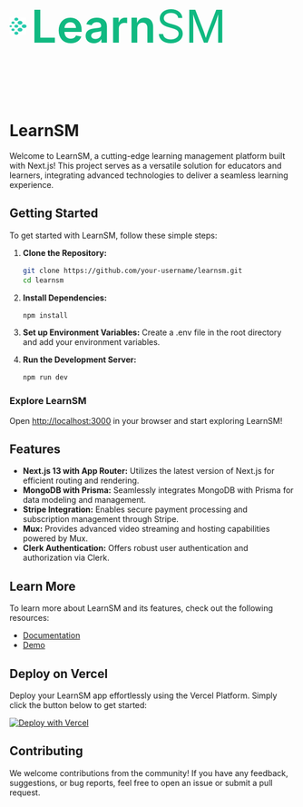   <!-- Project Banner -->
<div style="display: flex; align-items: center; gap: 0.5rem;">
    <img height="30" width="30" alt="logo" src="https://github.com/Aman-Yadav13/LearnSM/blob/main/public/logo.svg" style="vertical-align: middle;" />
    <p style="font-size: 5rem; color: #10B981; font-weight: 600;">Learn<span style="font-weight: 400;">SM</span></p>
</div>



<!-- Project Description -->
# LearnSM

Welcome to LearnSM, a cutting-edge learning management platform built with Next.js! This project serves as a versatile solution for educators and learners, integrating advanced technologies to deliver a seamless learning experience.

## Getting Started

To get started with LearnSM, follow these simple steps:

1. **Clone the Repository:**

   ```bash
   git clone https://github.com/your-username/learnsm.git
   cd learnsm

2. **Install Dependencies:** 

   ```powershell
   npm install

3. **Set up Environment Variables:**
   Create a .env file in the root directory and add your environment variables.

4. **Run the Development Server:**
   ```powershell
   npm run dev


### Explore LearnSM

Open [http://localhost:3000](http://localhost:3000) in your browser and start exploring LearnSM!

## Features

- **Next.js 13 with App Router:** Utilizes the latest version of Next.js for efficient routing and rendering.
- **MongoDB with Prisma:** Seamlessly integrates MongoDB with Prisma for data modeling and management.
- **Stripe Integration:** Enables secure payment processing and subscription management through Stripe.
- **Mux:** Provides advanced video streaming and hosting capabilities powered by Mux.
- **Clerk Authentication:** Offers robust user authentication and authorization via Clerk.

## Learn More

To learn more about LearnSM and its features, check out the following resources:

- [Documentation](https://nextjs.org/docs)
- [Demo](https://learnsm.vercel.app)

## Deploy on Vercel

Deploy your LearnSM app effortlessly using the Vercel Platform. Simply click the button below to get started:

[![Deploy with Vercel](https://vercel.com/button)](https://vercel.com/new?repository=https://github.com/your-username/learnsm)

## Contributing

We welcome contributions from the community! If you have any feedback, suggestions, or bug reports, feel free to open an issue or submit a pull request.
